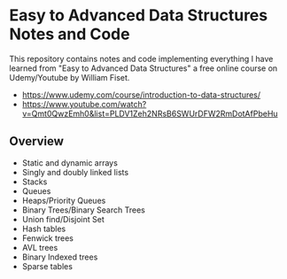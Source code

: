 # Easy to Advanced Data Structures Notes and Code
This repository contains notes and code implementing everything I have learned from "Easy to Advanced Data Structures" a free online course on Udemy/Youtube by William Fiset.

* https://www.udemy.com/course/introduction-to-data-structures/
* https://www.youtube.com/watch?v=Qmt0QwzEmh0&list=PLDV1Zeh2NRsB6SWUrDFW2RmDotAfPbeHu

## Overview
* Static and dynamic arrays
* Singly and doubly linked lists
* Stacks
* Queues
* Heaps/Priority Queues
* Binary Trees/Binary Search Trees
* Union find/Disjoint Set
* Hash tables
* Fenwick trees
* AVL trees
* Binary Indexed trees
* Sparse tables
